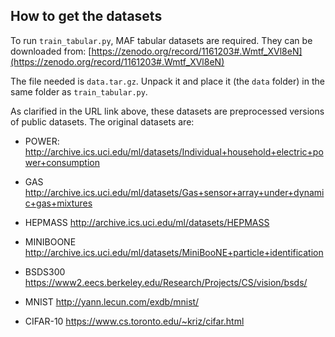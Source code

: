 ## How to get the datasets

To run `train_tabular.py`, MAF tabular datasets are required. They can be downloaded from: [https://zenodo.org/record/1161203#.Wmtf_XVl8eN](https://zenodo.org/record/1161203#.Wmtf_XVl8eN)

The file needed is  `data.tar.gz`. Unpack it and place it (the `data` folder) in the same folder as `train_tabular.py`.

As clarified in the URL link above, these datasets are preprocessed versions of public datasets. The original datasets are:

* POWER:
  http://archive.ics.uci.edu/ml/datasets/Individual+household+electric+power+consumption

* GAS
  http://archive.ics.uci.edu/ml/datasets/Gas+sensor+array+under+dynamic+gas+mixtures

* HEPMASS
  http://archive.ics.uci.edu/ml/datasets/HEPMASS

* MINIBOONE
  http://archive.ics.uci.edu/ml/datasets/MiniBooNE+particle+identification

* BSDS300
  https://www2.eecs.berkeley.edu/Research/Projects/CS/vision/bsds/

* MNIST
  http://yann.lecun.com/exdb/mnist/

* CIFAR-10
  https://www.cs.toronto.edu/~kriz/cifar.html
